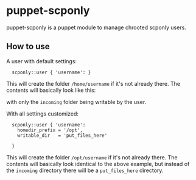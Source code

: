 # puppet-scponly

puppet-scponly is a puppet module to manage chrooted scponly users.

## How to use

A user with default settings:

```
  scponly::user { 'username': }
```

This will create the folder `/home/username` if it's not already there.
The contents will basically look like this:


with only the `incoming` folder being writable by the user.

With all settings customized:

```
  scponly::user { 'username': 
    homedir_prefix = '/opt',
    writable_dir   = 'put_files_here'

  }
```

This will create the folder `/opt/username` if it's not already there.
The contents will basically look identical to the above example, but
instead of the `incoming` directory there will be a `put_files_here` directory.
